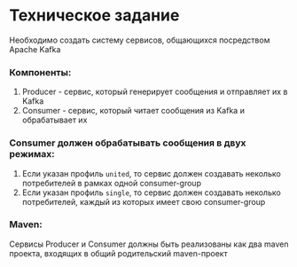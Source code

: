 # Техническое задание

Необходимо создать систему сервисов, общающихся посредством Apache Kafka

### Компоненты:
1. Producer - сервис, который генерирует сообщения и отправляет их в Kafka
2. Consumer - сервис, который читает сообщения из Kafka и обрабатывает их

### Consumer должен обрабатывать сообщения в двух режимах:
1. Если указан профиль `united`, то сервис должен создавать неколько потребителей в рамках одной consumer-group
2. Если указан профиль `single`, то сервис должен создавать неколько потребителей, каждый из которых имеет свою consumer-group

### Maven:
Сервисы Producer и Consumer должны быть реализованы как два maven проекта, входящих в общий родительский maven-проект